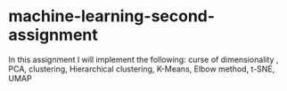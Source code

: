 # machine-learning-second-assignment
In this assignment I will implement the following: curse of dimensionality , PCA, clustering, Hierarchical clustering, K-Means, Elbow method, t-SNE, UMAP
